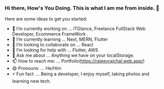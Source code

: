 ### Hi there, How's You Doing. This is what I am me from inside.  👋

Here are some ideas to get you started:

- 🔭 I’m currently working on ... ITGlance, Freelance FullStack Web Developer, Ecommerce FrameWork .
- 🌱 I’m currently learning ... Next, MERN, Flutter 
- 👯 I’m looking to collaborate on ... React
- 🤔 I’m looking for help with ... Flutter, AWS
- 💬 Ask me about ... Anything we have on your localStorage. 
- 📫 How to reach me: ... Portfoilo(https://rajeevrajchal.web.app/)
- 😄 Pronouns: ... He/Him 
- ⚡ Fun fact: ... Being a developer, I enjoy myself, taking photos and learning new tech.

